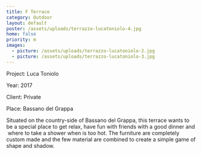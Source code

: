```yaml
---
title: F Terrace
category: Outdoor
layout: default
poster: /assets/uploads/terrazzo-lucatoniolo-4.jpg
home: false
priority: m
images:
  - picture: /assets/uploads/terrazzo-lucatoniolo-2.jpg
  - picture: /assets/uploads/terrazzo-lucatoniolo-3.jpg
---
```

Project: Luca Toniolo

Year: 2017

Client: Private

Place: Bassano del Grappa

Situated on the country-side of Bassano del Grappa, this terrace wants to be a special place to get relax, have fun with friends with a good dinner and  where to take a shower when is too hot. The furniture are completely custom made and the few material are combined to create a simple game of shape and shadow.


